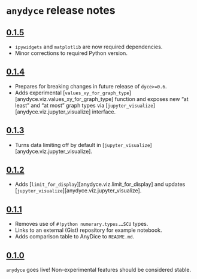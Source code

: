 <!---
  Copyright and other protections apply. Please see the accompanying LICENSE file for
  rights and restrictions governing use of this software. All rights not expressly
  waived or licensed are reserved. If that file is missing or appears to be modified
  from its original, then please contact the author before viewing or using this
  software in any capacity.

  !!!!!!!!!!!!!!!!!!!!!!!!!!!!!!!!!!!!!!!!!!!!!!!!!!!!!!!!!!!!!!!!!!!!
  !!!!!!!!!!!!!!! IMPORTANT: READ THIS BEFORE EDITING! !!!!!!!!!!!!!!!
  !!!!!!!!!!!!!!!!!!!!!!!!!!!!!!!!!!!!!!!!!!!!!!!!!!!!!!!!!!!!!!!!!!!!
  Please keep each sentence on its own unwrapped line.
  It looks like crap in a text editor, but it has no effect on rendering, and it allows much more useful diffs.
  Thank you!
-->

# ``anydyce`` release notes

## [0.1.5](https://github.com/posita/dyce/releases/tag/v0.1.5)

* ``ipywidgets`` and ``matplotlib`` are now required dependencies.
* Minor corrections to required Python version.

## [0.1.4](https://github.com/posita/dyce/releases/tag/v0.1.4)

* Prepares for breaking changes in future release of ``dyce>=0.6``.
* Adds experimental [``values_xy_for_graph_type``][anydyce.viz.values_xy_for_graph_type] function and exposes new “at least” and “at most” graph types via [``jupyter_visualize``][anydyce.viz.jupyter_visualize] interface.

## [0.1.3](https://github.com/posita/dyce/releases/tag/v0.1.3)

* Turns data limiting off by default in [``jupyter_visualize``][anydyce.viz.jupyter_visualize].

## [0.1.2](https://github.com/posita/dyce/releases/tag/v0.1.2)

* Adds [``limit_for_display``][anydyce.viz.limit_for_display] and updates [``jupyter_visualize``][anydyce.viz.jupyter_visualize].

## [0.1.1](https://github.com/posita/dyce/releases/tag/v0.1.1)

* Removes use of ``#!python numerary.types.…SCU`` types.
* Links to an external (Gist) repository for example notebook.
* Adds comparison table to AnyDice to ``README.md``.

## [0.1.0](https://github.com/posita/dyce/releases/tag/v0.1.0)

``anydyce`` goes live!
Non-experimental features should be considered stable.
